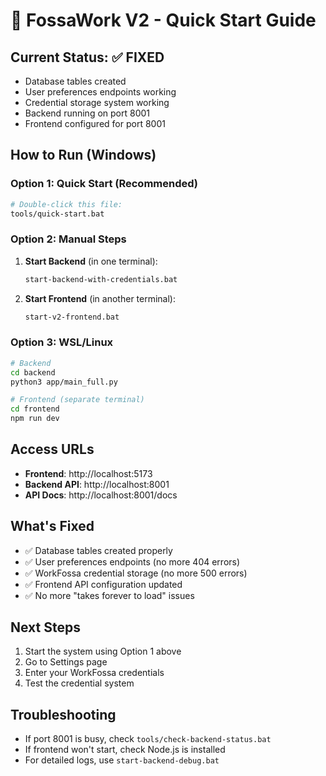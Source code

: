 # 🚀 FossaWork V2 - Quick Start Guide

## Current Status: ✅ FIXED
- Database tables created
- User preferences endpoints working  
- Credential storage system working
- Backend running on port 8001
- Frontend configured for port 8001

## How to Run (Windows)

### Option 1: Quick Start (Recommended)
```bash
# Double-click this file:
tools/quick-start.bat
```

### Option 2: Manual Steps
1. **Start Backend** (in one terminal):
   ```bash
   start-backend-with-credentials.bat
   ```

2. **Start Frontend** (in another terminal):
   ```bash
   start-v2-frontend.bat
   ```

### Option 3: WSL/Linux
```bash
# Backend
cd backend
python3 app/main_full.py

# Frontend (separate terminal)
cd frontend  
npm run dev
```

## Access URLs
- **Frontend**: http://localhost:5173
- **Backend API**: http://localhost:8001
- **API Docs**: http://localhost:8001/docs

## What's Fixed
- ✅ Database tables created properly
- ✅ User preferences endpoints (no more 404 errors)
- ✅ WorkFossa credential storage (no more 500 errors) 
- ✅ Frontend API configuration updated
- ✅ No more "takes forever to load" issues

## Next Steps
1. Start the system using Option 1 above
2. Go to Settings page
3. Enter your WorkFossa credentials
4. Test the credential system

## Troubleshooting
- If port 8001 is busy, check `tools/check-backend-status.bat`
- If frontend won't start, check Node.js is installed
- For detailed logs, use `start-backend-debug.bat`